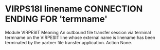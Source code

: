# VIRPS18I linename CONNECTION ENDING FOR 'termname'
Module
    VIRPESIT
Meaning
    An outbound file transfer session via terminal termname on the VIRPESIT line whose external name is linename has been terminated by the partner file transfer application.
Action
    None.
